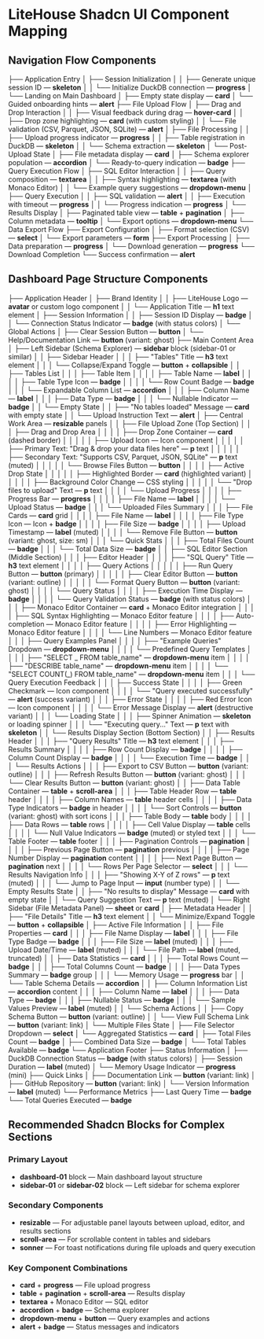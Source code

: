 # LiteHouse Shadcn UI Component Mapping

## Navigation Flow Components

├── Application Entry
│ ├── Session Initialization
│ │ ├── Generate unique session ID — **skeleton**
│ │ └── Initialize DuckDB connection — **progress**
│ └── Landing on Main Dashboard
│ ├── Empty state display — **card**
│ └── Guided onboarding hints — **alert**
├── File Upload Flow
│ ├── Drag and Drop Interaction
│ │ ├── Visual feedback during drag — **hover-card**
│ │ ├── Drop zone highlighting — **card** (with custom styling)
│ │ └── File validation (CSV, Parquet, JSON, SQLite) — **alert**
│ ├── File Processing
│ │ ├── Upload progress indicator — **progress**
│ │ ├── Table registration in DuckDB — **skeleton**
│ │ └── Schema extraction — **skeleton**
│ └── Post-Upload State
│ ├── File metadata display — **card**
│ ├── Schema explorer population — **accordion**
│ └── Ready-to-query indication — **badge**
├── Query Execution Flow
│ ├── SQL Editor Interaction
│ │ ├── Query composition — **textarea**
│ │ ├── Syntax highlighting — **textarea** (with Monaco Editor)
│ │ └── Example query suggestions — **dropdown-menu**
│ ├── Query Execution
│ │ ├── SQL validation — **alert**
│ │ ├── Execution with timeout — **progress**
│ │ └── Progress indication — **progress**
│ └── Results Display
│ ├── Paginated table view — **table** + **pagination**
│ ├── Column metadata — **tooltip**
│ └── Export options — **dropdown-menu**
└── Data Export Flow
├── Export Configuration
│ ├── Format selection (CSV) — **select**
│ └── Export parameters — **form**
├── Export Processing
│ ├── Data preparation — **progress**
│ └── Download generation — **progress**
└── Download Completion
└── Success confirmation — **alert**

## Dashboard Page Structure Components

├── Application Header
│ ├── Brand Identity
│ │ ├── LiteHouse Logo — **avatar** or custom logo component
│ │ └── Application Title — **h1** text element
│ ├── Session Information
│ │ ├── Session ID Display — **badge**
│ │ └── Connection Status Indicator — **badge** (with status colors)
│ └── Global Actions
│ ├── Clear Session Button — **button**
│ └── Help/Documentation Link — **button** (variant: ghost)
├── Main Content Area
│ ├── Left Sidebar (Schema Explorer) — **sidebar** block (sidebar-01 or similar)
│ │ ├── Sidebar Header
│ │ │ ├── "Tables" Title — **h3** text element
│ │ │ └── Collapse/Expand Toggle — **button** + **collapsible**
│ │ ├── Tables List
│ │ │ ├── Table Item
│ │ │ │ ├── Table Name — **label**
│ │ │ │ ├── Table Type Icon — **badge**
│ │ │ │ └── Row Count Badge — **badge**
│ │ │ └── Expandable Column List — **accordion**
│ │ │ ├── Column Name — **label**
│ │ │ ├── Data Type — **badge**
│ │ │ └── Nullable Indicator — **badge**
│ │ └── Empty State
│ │ ├── "No tables loaded" Message — **card** with empty state
│ │ └── Upload Instruction Text — **alert**
│ ├── Central Work Area — **resizable** panels
│ │ ├── File Upload Zone (Top Section)
│ │ │ ├── Drag and Drop Area
│ │ │ │ ├── Drop Zone Container — **card** (dashed border)
│ │ │ │ │ ├── Upload Icon — Icon component
│ │ │ │ │ ├── Primary Text: "Drag & drop your data files here" — **p** text
│ │ │ │ │ ├── Secondary Text: "Supports CSV, Parquet, JSON, SQLite" — **p** text (muted)
│ │ │ │ │ └── Browse Files Button — **button**
│ │ │ │ ├── Active Drop State
│ │ │ │ │ ├── Highlighted Border — **card** (highlighted variant)
│ │ │ │ │ ├── Background Color Change — CSS styling
│ │ │ │ │ └── "Drop files to upload" Text — **p** text
│ │ │ │ └── Upload Progress
│ │ │ │ ├── Progress Bar — **progress**
│ │ │ │ ├── File Name — **label**
│ │ │ │ └── Upload Status — **badge**
│ │ │ └── Uploaded Files Summary
│ │ │ ├── File Cards — **card** grid
│ │ │ │ ├── File Name — **label**
│ │ │ │ ├── File Type Icon — Icon + **badge**
│ │ │ │ ├── File Size — **badge**
│ │ │ │ ├── Upload Timestamp — **label** (muted)
│ │ │ │ └── Remove File Button — **button** (variant: ghost, size: sm)
│ │ │ └── Quick Stats
│ │ │ ├── Total Files Count — **badge**
│ │ │ └── Total Data Size — **badge**
│ │ ├── SQL Editor Section (Middle Section)
│ │ │ ├── Editor Header
│ │ │ │ ├── "SQL Query" Title — **h3** text element
│ │ │ │ ├── Query Actions
│ │ │ │ │ ├── Run Query Button — **button** (primary)
│ │ │ │ │ ├── Clear Editor Button — **button** (variant: outline)
│ │ │ │ │ └── Format Query Button — **button** (variant: ghost)
│ │ │ │ └── Query Status
│ │ │ │ ├── Execution Time Display — **badge**
│ │ │ │ └── Query Validation Status — **badge** (with status colors)
│ │ │ ├── Monaco Editor Container — **card** + Monaco Editor integration
│ │ │ │ ├── SQL Syntax Highlighting — Monaco Editor feature
│ │ │ │ ├── Auto-completion — Monaco Editor feature
│ │ │ │ ├── Error Highlighting — Monaco Editor feature
│ │ │ │ └── Line Numbers — Monaco Editor feature
│ │ │ ├── Query Examples Panel
│ │ │ │ ├── "Example Queries" Dropdown — **dropdown-menu**
│ │ │ │ └── Predefined Query Templates
│ │ │ │ ├── "SELECT _ FROM table_name" — **dropdown-menu** item
│ │ │ │ ├── "DESCRIBE table_name" — **dropdown-menu** item
│ │ │ │ └── "SELECT COUNT(_) FROM table_name" — **dropdown-menu** item
│ │ │ └── Query Execution Feedback
│ │ │ ├── Success State
│ │ │ │ ├── Green Checkmark — Icon component
│ │ │ │ └── "Query executed successfully" — **alert** (success variant)
│ │ │ ├── Error State
│ │ │ │ ├── Red Error Icon — Icon component
│ │ │ │ └── Error Message Display — **alert** (destructive variant)
│ │ │ └── Loading State
│ │ │ ├── Spinner Animation — **skeleton** or loading spinner
│ │ │ └── "Executing query..." Text — **p** text with **skeleton**
│ │ └── Results Display Section (Bottom Section)
│ │ ├── Results Header
│ │ │ ├── "Query Results" Title — **h3** text element
│ │ │ ├── Results Summary
│ │ │ │ ├── Row Count Display — **badge**
│ │ │ │ ├── Column Count Display — **badge**
│ │ │ │ └── Execution Time — **badge**
│ │ │ └── Results Actions
│ │ │ ├── Export to CSV Button — **button** (variant: outline)
│ │ │ ├── Refresh Results Button — **button** (variant: ghost)
│ │ │ └── Clear Results Button — **button** (variant: ghost)
│ │ ├── Data Table Container — **table** + **scroll-area**
│ │ │ ├── Table Header Row — **table** header
│ │ │ │ ├── Column Names — **table** header cells
│ │ │ │ ├── Data Type Indicators — **badge** in header
│ │ │ │ └── Sort Controls — **button** (variant: ghost) with sort icons
│ │ │ ├── Table Body — **table** body
│ │ │ │ ├── Data Rows — **table** rows
│ │ │ │ ├── Cell Value Display — **table** cells
│ │ │ │ └── Null Value Indicators — **badge** (muted) or styled text
│ │ │ └── Table Footer — **table** footer
│ │ │ ├── Pagination Controls — **pagination**
│ │ │ │ ├── Previous Page Button — **pagination** previous
│ │ │ │ ├── Page Number Display — **pagination** content
│ │ │ │ ├── Next Page Button — **pagination** next
│ │ │ │ └── Rows Per Page Selector — **select**
│ │ │ └── Results Navigation Info
│ │ │ ├── "Showing X-Y of Z rows" — **p** text (muted)
│ │ │ └── Jump to Page Input — **input** (number type)
│ │ └── Empty Results State
│ │ ├── "No results to display" Message — **card** with empty state
│ │ └── Query Suggestion Text — **p** text (muted)
│ └── Right Sidebar (File Metadata Panel) — **sheet** or **card**
│ ├── Metadata Header
│ │ ├── "File Details" Title — **h3** text element
│ │ └── Minimize/Expand Toggle — **button** + **collapsible**
│ ├── Active File Information
│ │ ├── File Properties — **card**
│ │ │ ├── File Name Display — **label**
│ │ │ ├── File Type Badge — **badge**
│ │ │ ├── File Size — **label** (muted)
│ │ │ ├── Upload Date/Time — **label** (muted)
│ │ │ └── File Path — **label** (muted, truncated)
│ │ ├── Data Statistics — **card**
│ │ │ ├── Total Rows Count — **badge**
│ │ │ ├── Total Columns Count — **badge**
│ │ │ ├── Data Types Summary — **badge** group
│ │ │ └── Memory Usage — **progress** bar
│ │ └── Table Schema Details — **accordion**
│ │ ├── Column Information List — **accordion** content
│ │ │ ├── Column Name — **label**
│ │ │ ├── Data Type — **badge**
│ │ │ ├── Nullable Status — **badge**
│ │ │ └── Sample Values Preview — **label** (muted)
│ │ └── Schema Actions
│ │ ├── Copy Schema Button — **button** (variant: outline)
│ │ └── View Full Schema Link — **button** (variant: link)
│ └── Multiple Files State
│ ├── File Selector Dropdown — **select**
│ └── Aggregated Statistics — **card**
│ ├── Total Files Count — **badge**
│ ├── Combined Data Size — **badge**
│ └── Total Tables Available — **badge**
└── Application Footer
├── Status Information
│ ├── DuckDB Connection Status — **badge** (with status colors)
│ ├── Session Duration — **label** (muted)
│ └── Memory Usage Indicator — **progress** (mini)
├── Quick Links
│ ├── Documentation Link — **button** (variant: link)
│ ├── GitHub Repository — **button** (variant: link)
│ └── Version Information — **label** (muted)
└── Performance Metrics
├── Last Query Time — **badge**
└── Total Queries Executed — **badge**

## Recommended Shadcn Blocks for Complex Sections

### Primary Layout

- **dashboard-01** block — Main dashboard layout structure
- **sidebar-01** or **sidebar-02** block — Left sidebar for schema explorer

### Secondary Components

- **resizable** — For adjustable panel layouts between upload, editor, and results sections
- **scroll-area** — For scrollable content in tables and sidebars
- **sonner** — For toast notifications during file uploads and query execution

### Key Component Combinations

- **card** + **progress** — File upload progress
- **table** + **pagination** + **scroll-area** — Results display
- **textarea** + Monaco Editor — SQL editor
- **accordion** + **badge** — Schema explorer
- **dropdown-menu** + **button** — Query examples and actions
- **alert** + **badge** — Status messages and indicators
